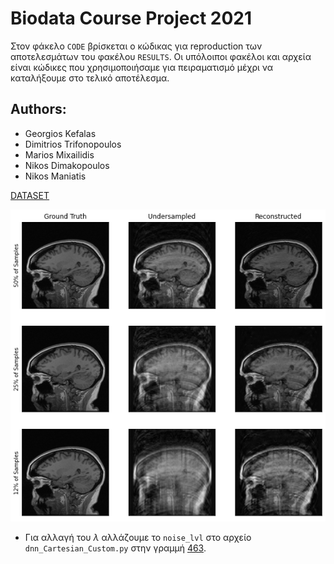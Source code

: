 # Biodata Course Project 2021

Στον φάκελο `CODE` βρίσκεται ο κώδικας για reproduction των αποτελεσμάτων του φακέλου `RESULTS`. 
Οι υπόλοιποι φακέλοι και αρχεία είναι κώδικες που χρησιμοποιήσαμε για πειραματισμό μέχρι να καταλήξουμε στο τελικό αποτέλεσμα.

## Authors:

 - Georgios Kefalas
 - Dimitrios Trifonopoulos
 - Marios Mixailidis
 - Nikos Dimakopoulos
 - Nikos Maniatis

[DATASET](https://sites.google.com/view/calgary-campinas-dataset/download?authuser=0)

![alt text](https://github.com/maniatisni/MRI-Reconstruction-NTUA/blob/main/RESULTS/custom-Lamda1-slice2.png)

- Για αλλαγή του $\lambda$ αλλάζουμε το `noise_lvl` στο αρχείο `dnn_Cartesian_Custom.py` στην γραμμή [463](https://github.com/maniatisni/MRI-Reconstruction-NTUA/blob/main/CODE/dnn_Cartesian_Custom.py#L463). 
